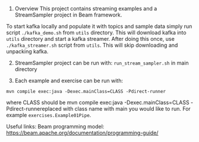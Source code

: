 1. Overview
This project contains streaming examples and a StreamSampler project in Beam framework.

To start kafka locally and populate it with topics and sample data simply run script `./kafka_demo.sh` from `utils`
directory. This will download kafka into `utils` directory and start a kafka streamer. After doing this once, use `./kafka_streamer.sh` script from `utils`.
This will skip downloading and unpacking kafka.

2. StreamSampler project can be run with: `run_stream_sampler.sh` in main directory

3. Each example and exercise can be run with:
```
mvn compile exec:java -Dexec.mainClass=CLASS -Pdirect-runner
```
where CLASS should be mvn compile exec:java -Dexec.mainClass=CLASS -Pdirect-runnereplaced with class name with main you would like to run. For example `exercises.Example01Pipe`.

Useful links:
Beam programming model: https://beam.apache.org/documentation/programming-guide/